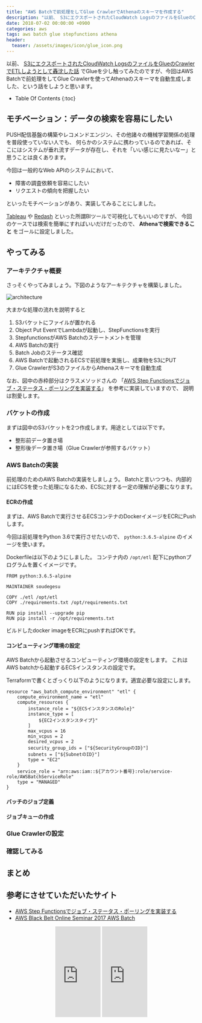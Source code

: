 ```yaml
---
title: "AWS Batchで前処理をしてGlue CrawlerでAthenaのスキーマを作成する"
description: "以前、 S3にエクスポートされたCloudWatch LogsのファイルをGlueのCrawlerでETLしようとして轟沈した話でGlueを少し触ってみたのですが、今回はAWS Batchで前処理をしてGlue CrawlerでAthenaのスキーマを自動生成しました、という話をしようと思います。"
date: 2018-07-02 00:00:00 +0900
categories: aws
tags: aws batch glue stepfunctions athena
header:
  teaser: /assets/images/icon/glue_icon.png
---
```


以前、 [S3にエクスポートされたCloudWatch LogsのファイルをGlueのCrawlerでETLしようとして轟沈した話](/aws/glue-process-cloudwatchlogs/) でGlueを少し触ってみたのですが、今回はAWS Batchで前処理をしてGlue Crawlerを使ってAthenaのスキーマを自動生成しました、という話をしようと思います。

* Table Of Contents
{:toc}

## モチベーション：データの検索を容易にしたい

PUSH配信基盤の構築やレコメンドエンジン、その他諸々の機械学習関係の処理を普段使っていない人でも、
何らかのシステムに携わっているのであれば、そこにはシステムが垂れ流すデータが存在し、それを「いい感じに見たいなー」と思うことは良くあります。

今回は一般的なWeb APIのシステムにおいて、

* 障害の調査依頼を容易にしたい
* リクエストの傾向を把握したい

といったモチベーションがあり、実装してみることにしました。

[Tableau](https://www.tableau.com/ja-jp) や [Redash](https://redash.io/) といった所謂BIツールで可視化してもいいのですが、
今回のケースでは検索を簡単にすればいいだけだったので、 **Athenaで検索できること** をゴールに設定しました。

## やってみる

### アーキテクチャ概要

さっそくやってみましょう。下図のようなアーキテクチャを構築しました。

![architecture]({{site.baseurl}}/assets/images/20180702/architecture.png)

大まかな処理の流れを説明すると

1. S3バケットにファイルが置かれる
2. Object Put EventでLambdaが起動し、StepFunctionsを実行
3. StepfunctionsがAWS Batchのステートメントを管理
  1. AWS Batchの実行
  2. Batch Jobのステータス確認
4. AWS Batchで起動されるECSで前処理を実施し、成果物をS3にPUT
5. Glue CrawlerがS3のファイルからAthenaスキーマを自動生成

なお、図中の赤枠部分はクラスメソッドさんの 「[AWS Step Functionsでジョブ・ステータス・ポーリングを実装する](https://dev.classmethod.jp/cloud/aws/aws-step-functions-job-status-polling-cloudformation/)」 を参考に実装していますので、
説明は割愛します。

### バケットの作成

まずは図中のS3バケットを2つ作成します。用途としては以下です。

* 整形前データ置き場
* 整形後データ置き場（Glue Crawlerが参照するバケット）

### AWS Batchの実装

前処理のためのAWS Batchの実装をしましょう。
Batchと言いつつも、内部的にはECSを使った処理になるため、ECSに対する一定の理解が必要になります。

#### ECRの作成

まずは、AWS Batchで実行させるECSコンテナのDockerイメージをECRにPushします。

今回は前処理をPython 3.6で実行させたいので、 `python:3.6.5-alpine` のイメージを使います。

Dockerfileは以下のようにしました。 コンテナ内の `/opt/etl` 配下にpythonプログラムを置くイメージです。

```
FROM python:3.6.5-alpine

MAINTAINER soudegesu

COPY ./etl /opt/etl
COPY ./requirements.txt /opt/requirements.txt

RUN pip install --upgrade pip
RUN pip install -r /opt/requirements.txt
```

ビルドしたdocker imageをECRにpushすればOKです。

#### コンピューティング環境の設定

AWS Batchから起動させるコンピューティング環境の設定をします。
これはAWS batchから起動するECSインスタンスの設定です。

Terraformで書くとざっくり以下のようになります。適宜必要な設定にします。

```
resource "aws_batch_compute_environment" "etl" {
    compute_environment_name = "etl"
    compute_resources {
        instance_role = "${ECSインスタンスのRole}"
        instance_type = [
            ${EC2インスタンスタイプ}"
        ]
        max_vcpus = 16
        min_vcpus = 2
        desired_vcpus = 2
        security_group_ids = ["${SecurityGroupのID}"]
        subnets = ["${SubnetのID}"]
        type = "EC2"
    }
    service_role = "arn:aws:iam::${アカウント番号}:role/service-role/AWSBatchServiceRole"
    type = "MANAGED"
}
```

#### バッチのジョブ定義

#### ジョブキューの作成


### Glue Crawlerの設定

### 確認してみる


## まとめ


## 参考にさせていただいたサイト

* [AWS Step Functionsでジョブ・ステータス・ポーリングを実装する](https://dev.classmethod.jp/cloud/aws/aws-step-functions-job-status-polling-cloudformation/)
* [AWS Black Belt Online Seminar 2017 AWS Batch](https://www.slideshare.net/AmazonWebServicesJapan/aws-black-belt-online-seminar-2017-aws-batch)



<div align="center">
<iframe style="width:120px;height:240px;" marginwidth="0" marginheight="0" scrolling="no" frameborder="0" src="https://rcm-fe.amazon-adsystem.com/e/cm?ref=qf_sp_asin_til&t=soudegesu-22&m=amazon&o=9&p=8&l=as1&IS2=1&detail=1&asins=4798155160&linkId=e31b0f9652aedc2ee6735408ac519d5e&bc1=ffffff&lt1=_blank&fc1=333333&lc1=0066c0&bg1=ffffff&f=ifr">
</iframe>
<iframe style="width:120px;height:240px;" marginwidth="0" marginheight="0" scrolling="no" frameborder="0" src="https://rcm-fe.amazon-adsystem.com/e/cm?ref=qf_sp_asin_til&t=soudegesu-22&m=amazon&o=9&p=8&l=as1&IS2=1&detail=1&asins=4774196479&linkId=c178f192d7778c77187b44c226c4e071&bc1=ffffff&lt1=_blank&fc1=333333&lc1=0066c0&bg1=ffffff&f=ifr">
</iframe>
</div>
